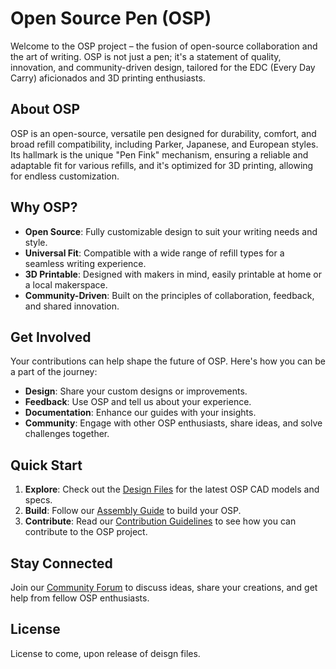 # Open Source Pen (OSP)

Welcome to the OSP project – the fusion of open-source collaboration and the art of writing. OSP is not just a pen; it's a statement of quality, innovation, and community-driven design, tailored for the EDC (Every Day Carry) aficionados and 3D printing enthusiasts.

## About OSP

OSP is an open-source, versatile pen designed for durability, comfort, and broad refill compatibility, including Parker, Japanese, and European styles. Its hallmark is the unique "Pen Fink" mechanism, ensuring a reliable and adaptable fit for various refills, and it's optimized for 3D printing, allowing for endless customization.

## Why OSP?

- **Open Source**: Fully customizable design to suit your writing needs and style.
- **Universal Fit**: Compatible with a wide range of refill types for a seamless writing experience.
- **3D Printable**: Designed with makers in mind, easily printable at home or a local makerspace.
- **Community-Driven**: Built on the principles of collaboration, feedback, and shared innovation.

## Get Involved

Your contributions can help shape the future of OSP. Here's how you can be a part of the journey:

- **Design**: Share your custom designs or improvements.
- **Feedback**: Use OSP and tell us about your experience.
- **Documentation**: Enhance our guides with your insights.
- **Community**: Engage with other OSP enthusiasts, share ideas, and solve challenges together.

## Quick Start

1. **Explore**: Check out the [Design Files](#) for the latest OSP CAD models and specs.
2. **Build**: Follow our [Assembly Guide](#) to build your OSP.
3. **Contribute**: Read our [Contribution Guidelines](#) to see how you can contribute to the OSP project.

## Stay Connected

Join our [Community Forum](#) to discuss ideas, share your creations, and get help from fellow OSP enthusiasts.

## License

License to come, upon release of deisgn files.
